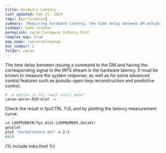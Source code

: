 ```yaml
---
title: Hardware Latency
last_updated: Feb 21, 2024
tags: [performance]
summary: "Measuring hardware latency, the time delay between DM actuation commands and WFS response measured"
sidebar: home_sidebar
permalink: cacao_hardware_latency.html
complex_map: true
map_name: runcacaoloopmap
box_number: 2
folder: cacao
---
```




The time delay between issuing a command to the DM and having the corresponding signal in the WFS stream is the hardware latency. It must be known to measure the system response, as well as for some advanced control features such as pseudo-open loop reconstruction and predictive control.

```bash
# -w option is for "wait until done"
cacao-aorun-020-mlat -w
```

Check the result in fpsCTRL TUI, and by plotting the latency measurement curve.

```bash
cd LOOPRUNDIR/fps.mlat-LOOPNUMBER.datadir
gnuplot
plot "hardwlatency.dat" u 2:3
exit
```


{% include links.html %}
